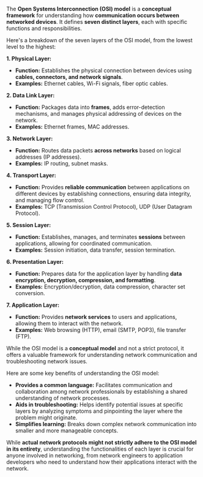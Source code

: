 The **Open Systems Interconnection (OSI) model** is a **conceptual framework** for understanding how **communication occurs between networked devices**. It defines **seven distinct layers**, each with specific functions and responsibilities.

Here's a breakdown of the seven layers of the OSI model, from the lowest level to the highest:

**1. Physical Layer:**

- **Function:** Establishes the physical connection between devices using **cables, connectors, and network signals**.
- **Examples:** Ethernet cables, Wi-Fi signals, fiber optic cables.

**2. Data Link Layer:**

- **Function:** Packages data into **frames**, adds error-detection mechanisms, and manages physical addressing of devices on the network.
- **Examples:** Ethernet frames, MAC addresses.

**3. Network Layer:**

- **Function:** Routes data packets **across networks** based on logical addresses (IP addresses).
- **Examples:** IP routing, subnet masks.

**4. Transport Layer:**

- **Function:** Provides **reliable communication** between applications on different devices by establishing connections, ensuring data integrity, and managing flow control.
- **Examples:** TCP (Transmission Control Protocol), UDP (User Datagram Protocol).

**5. Session Layer:**

- **Function:** Establishes, manages, and terminates **sessions** between applications, allowing for coordinated communication.
- **Examples:** Session initiation, data transfer, session termination.

**6. Presentation Layer:**

- **Function:** Prepares data for the application layer by handling **data encryption, decryption, compression, and formatting**.
- **Examples:** Encryption/decryption, data compression, character set conversion.

**7. Application Layer:**

- **Function:** Provides **network services** to users and applications, allowing them to interact with the network.
- **Examples:** Web browsing (HTTP), email (SMTP, POP3), file transfer (FTP).

While the OSI model is a **conceptual model** and not a strict protocol, it offers a valuable framework for understanding network communication and troubleshooting network issues.

Here are some key benefits of understanding the OSI model:

- **Provides a common language:** Facilitates communication and collaboration among network professionals by establishing a shared understanding of network processes.
- **Aids in troubleshooting:** Helps identify potential issues at specific layers by analyzing symptoms and pinpointing the layer where the problem might originate.
- **Simplifies learning:** Breaks down complex network communication into smaller and more manageable concepts.

While **actual network protocols might not strictly adhere to the OSI model in its entirety**, understanding the functionalities of each layer is crucial for anyone involved in networking, from network engineers to application developers who need to understand how their applications interact with the network.